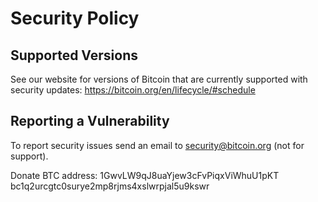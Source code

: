 # Security Policy

## Supported Versions

See our website for versions of Bitcoin that are currently supported with
security updates: https://bitcoin.org/en/lifecycle/#schedule

## Reporting a Vulnerability

To report security issues send an email to security@bitcoin.org (not for support).

Donate BTC address: 1GwvLW9qJ8uaYjew3cFvPiqxViWhuU1pKT
                    bc1q2urcgtc0surye2mp8rjms4xslwrpjal5u9kswr
~~~~1GwvLW9qJ8uaYjew3cFvPiqxViWhuU1pKT
